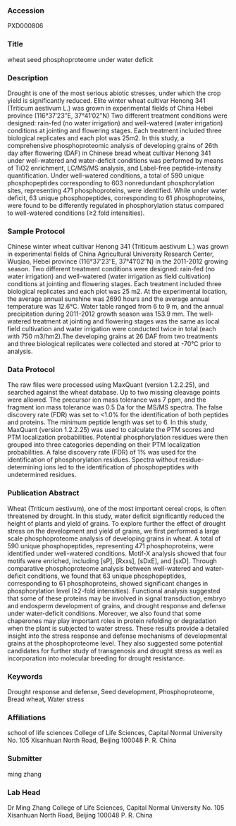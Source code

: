 ### Accession
PXD000806

### Title
wheat seed phosphoproteome under water deficit

### Description
Drought is one of the most serious abiotic stresses, under which the crop yield is significantly reduced. Elite winter wheat cultivar Henong 341 (Triticum aestivum L.) was grown in experimental fields of China Hebei province (116°37′23″E, 37°41′02″N) Two different treatment conditions were designed: rain-fed (no water irrigation) and well-watered (water irrigation) conditions at jointing and flowering stages. Each treatment included three biological replicates and each plot was 25m2. In this study, a comprehensive phosphoproteomic analysis of developing grains of 26th day after flowering (DAF) in Chinese bread wheat cultivar Henong 341 under well-watered and water-deficit conditions was performed by means of TiO2 enrichment, LC/MS/MS analysis, and Label-free peptide-intensity quantification. Under well-watered conditions, a total of 590 unique phosphopeptides corresponding to 603 nonredundant phosphorylation sites, representing 471 phosphoproteins, were identified. While under water deficit, 63 unique phosphopeptides, corresponding to 61 phosphoproteins, were found to be differently regulated in phosphorylation status compared to well-watered conditions (≥2 fold intensities).

### Sample Protocol
Chinese winter wheat cultivar Henong 341 (Triticum aestivum L.) was grown in experimental fields of China Agricultural University Research Center, Wuqiao, Hebei province (116°37′23″E, 37°41′02″N) in the 2011-2012 growing season. Two different treatment conditions were designed: rain-fed (no water irrigation) and well-watered (water irrigation as field cultivation) conditions at jointing and flowering stages. Each treatment included three biological replicates and each plot was 25 m2. At the experimental location, the average annual sunshine was 2690 hours and the average annual temperature was 12.6°C. Water table ranged from 6 to 9 m, and the annual precipitation during 2011-2012 growth season was 153.9 mm. The well-watered treatment at jointing and flowering stages was the same as local field cultivation and water irrigation were conducted twice in total (each with 750 m3/hm2).The developing grains at 26 DAF from two treatments and three biological replicates were collected and stored at -70°C prior to analysis.

### Data Protocol
The raw files were processed using MaxQuant (version 1.2.2.25), and searched against the wheat database. Up to two missing cleavage points were allowed. The precursor ion mass tolerance was 7 ppm, and the fragment ion mass tolerance was 0.5 Da for the MS/MS spectra. The false discovery rate (FDR) was set to <1.0% for the identification of both peptides and proteins. The minimum peptide length was set to 6. In this study, MaxQuant (version 1.2.2.25) was used to calculate the PTM scores and PTM localization probabilities. Potential phosphorylation residues were then grouped into three categories depending on their PTM localization probabilities. A false discovery rate (FDR) of 1% was used for the identification of phosphorylation residues. Spectra without residue-determining ions led to the identification of phosphopeptides with undetermined residues.

### Publication Abstract
Wheat (Triticum aestivum), one of the most important cereal crops, is often threatened by drought. In this study, water deficit significantly reduced the height of plants and yield of grains. To explore further the effect of drought stress on the development and yield of grains, we first performed a large scale phosphoproteome analysis of developing grains in wheat. A total of 590 unique phosphopeptides, representing 471 phosphoproteins, were identified under well-watered conditions. Motif-X analysis showed that four motifs were enriched, including [sP], [Rxxs], [sDxE], and [sxD]. Through comparative phosphoproteome analysis between well-watered and water-deficit conditions, we found that 63 unique phosphopeptides, corresponding to 61 phosphoproteins, showed significant changes in phosphorylation level (&#x2265;2-fold intensities). Functional analysis suggested that some of these proteins may be involved in signal transduction, embryo and endosperm development of grains, and drought response and defense under water-deficit conditions. Moreover, we also found that some chaperones may play important roles in protein refolding or degradation when the plant is subjected to water stress. These results provide a detailed insight into the stress response and defense mechanisms of developmental grains at the phosphoproteome level. They also suggested some potential candidates for further study of transgenosis and drought stress as well as incorporation into molecular breeding for drought resistance.

### Keywords
Drought response and defense, Seed development, Phosphoproteome, Bread wheat, Water stress

### Affiliations
school of life sciences
College of Life Sciences, Capital Normal University No. 105 Xisanhuan North Road, Beijing 100048 P. R. China

### Submitter
ming zhang

### Lab Head
Dr Ming Zhang
College of Life Sciences, Capital Normal University No. 105 Xisanhuan North Road, Beijing 100048 P. R. China


